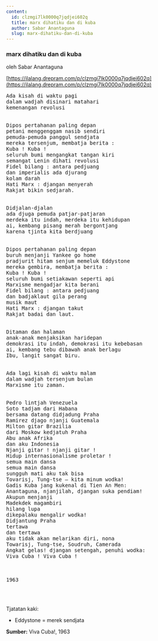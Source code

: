 ```yaml
---
content:
  id: clzmgi7lk0000q7jqdjei602q
  title: marx dihatiku dan di kuba
  author: Sabar Anantaguna
  slug: marx-dihatiku-dan-di-kuba
---
```

### marx dihatiku dan di kuba

oleh Sabar Anantaguna

[https://ilalang.drepram.com/p/clzmgi7lk0000q7jqdjei602q](https://ilalang.drepram.com/p/clzmgi7lk0000q7jqdjei602q)

<pre>
Ada kisah di waktu pagi
dalam wadjah disinari matahari
kemenangan revolusi


Dipos pertahanan paling depan
petani menggenggam nasib sendiri
pemuda-pemuda panggul sendjata
mereka tersenjum, membatja berita :
Kuba ! Kuba !
seluruh bumi mengangkat tangan kiri
semangat Lenin dihati revolusi
Fidel bilang : antara pedjuang
dan imperialis ada djurang
kolam darah
Hati Marx : djangan menyerah
Rakjat bikin sedjarah.


Didjalan-djalan
ada djuga pemuda patjar-patjaran
merdeka itu indah, merdeka itu kehidupan
ai, kembang pisang merah bergontjang
karena tjinta kita berdjuang


Dipos pertahanan paling depan
buruh menjanji Yankee go home
pradjurit hitam senjum memeluk Eddystone
mereka gembira, membatja berita :
Kuba ! Kuba !
seluruh bumi setiakawan seperti api
Marxisme mengadjar kita berani
Fidel bilang : antara pedjuang
dan badjaklaut gila perang
musik maut
Hati Marx : djangan takut
Rakjat badai dan laut.


Ditaman dan halaman
anak-anak menjaksikan haridepan
demokrasi itu indah, demokrasi itu kebebasan
ai, kembang tebu dibawah anak berlagu
Ibu, langit sangat biru.


Ada lagi kisah di waktu malam
dalam wadjah tersenjum bulan
Marxisme itu zaman.


Pedro lintjah Venezuela
Soto tadjam dari Habana
bersama datang didjadung Praha
Ramirez djago njanji Guatemala
Milton gitar Brazilia
dari Moskow kedjatuh Praha
Abu anak Afrika
dan aku Indonesia
Njanji gitar ! njanji gitar !
Hidup internasionalisme proletar !
semua main dansa
semua main dansa
sungguh mati aku tak bisa
Tovarisj, Tung-tse — kita minum wodka!
Gadis Kuba jang kukenal di Tien An Men:
Anantaguna, njanjilah, djangan suka pendiam!
Akupun menjanji
Madekdek magambiri
hilang lupa
dikepalaku mengalir wodka!
Didjantung Praha
tertawa
dan tertawa
aku tidak akan melarikan diri, nona
Towarisj, Tung-tse, Soudruh, Camerada
Angkat gelas! djangan setengah, penuhi wodka:
Viva Cuba ! Viva Cuba !



1963
</pre>

<br/><br/>

Tjatatan kaki:
- Eddystone = merek sendjata

**Sumber:** Viva Cuba!, 1963
